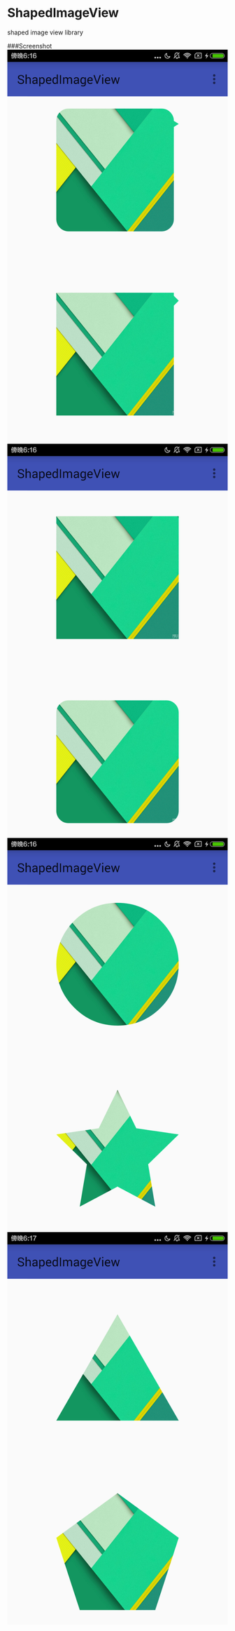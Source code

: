 # ShapedImageView
shaped image view library

###Screenshot
![shaped_image_view](https://github.com/onlynight/ShapedImageView/blob/master/screenshot/Screenshot_2015-12-11-18-16-46.png)
![shaped_image_view](https://github.com/onlynight/ShapedImageView/blob/master/screenshot/Screenshot_2015-12-11-18-16-56.png)
![shaped_image_view](https://github.com/onlynight/ShapedImageView/blob/master/screenshot/Screenshot_2015-12-11-18-17-00.png)
![shaped_image_view](https://github.com/onlynight/ShapedImageView/blob/master/screenshot/Screenshot_2015-12-11-18-17-03.png)
